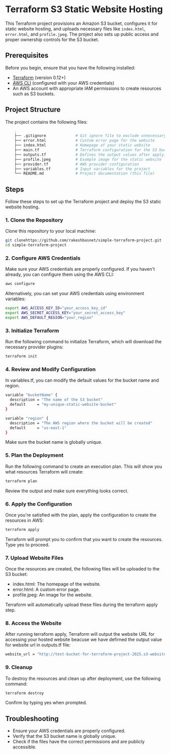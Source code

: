 # Terraform S3 Static Website Hosting

This Terraform project provisions an Amazon S3 bucket, configures it for static website hosting, and uploads necessary files like `index.html`, `error.html`, and `profile.jpeg`. The project also sets up public access and proper ownership controls for the S3 bucket.

## Prerequisites

Before you begin, ensure that you have the following installed:

- [Terraform](https://www.terraform.io/downloads.html) (version 0.12+)
- [AWS CLI](https://aws.amazon.com/cli/) (configured with your AWS credentials)
- An AWS account with appropriate IAM permissions to create resources such as S3 buckets.

## Project Structure

The project contains the following files:
```bash
    .
    ├── .gitignore             # Git ignore file to exclude unnecessary files
    ├── error.html             # Custom error page for the website
    ├── index.html             # Homepage of your static website
    ├── main.tf                # Terraform configuration for the S3 bucket and website
    ├── outputs.tf             # Defines the output values after applying the Terraform script
    ├── profile.jpeg           # Example image for the static website
    ├── provider.tf            # AWS provider configuration
    ├── variables.tf           # Input variables for the project
    └── README.md              # Project documentation (this file)
```
## Steps
Follow these steps to set up the Terraform project and deploy the S3 static website hosting.

### 1. Clone the Repository
Clone this repository to your local machine:
```bash
git clonehttps://github.com/rakeshbasnet/simple-terraform-project.git
cd simple-terraform-project
```
### 2. Configure AWS Credentials
Make sure your AWS credentials are properly configured. If you haven't already, you can configure them using the AWS CLI:
```bash
aws configure
```
Alternatively, you can set your AWS credentials using environment variables:
```bash
export AWS_ACCESS_KEY_ID="your_access_key_id"
export AWS_SECRET_ACCESS_KEY="your_secret_access_key"
export AWS_DEFAULT_REGION="your_region"
```

### 3. Initialize Terraform
Run the following command to initialize Terraform, which will download the necessary provider plugins:
```bash
terraform init
```

### 4. Review and Modify Configuration
In variables.tf, you can modify the default values for the bucket name and region.
```bash
variable "bucketName" {
  description = "The name of the S3 bucket"
  default     = "my-unique-static-website-bucket"
}

variable "region" {
  description = "The AWS region where the bucket will be created"
  default     = "us-east-1"
}
```
Make sure the bucket name is globally unique.

### 5. Plan the Deployment
Run the following command to create an execution plan. This will show you what resources Terraform will create:
```bash
terraform plan
```
Review the output and make sure everything looks correct.

### 6. Apply the Configuration
Once you're satisfied with the plan, apply the configuration to create the resources in AWS:
```bash
terraform apply
```
Terraform will prompt you to confirm that you want to create the resources. Type yes to proceed.

### 7. Upload Website Files
Once the resources are created, the following files will be uploaded to the S3 bucket:

- index.html: The homepage of the website.
- error.html: A custom error page.
- profile.jpeg: An image for the website.

Terraform will automatically upload these files during the terraform apply step.

### 8. Access the Website
After running terraform apply, Terraform will output the website URL for accessing your hosted website beacuse we have defirned the output value for website url in outputs.tf file:
```bash
website_url = "http://test-bucket-for-terraform-project-2025.s3-website-us-east-1.amazonaws.com"
```

### 9. Cleanup
To destroy the resources and clean up after deployment, use the following command:

```bash
terraform destroy
```
Confirm by typing yes when prompted.

## Troubleshooting
- Ensure your AWS credentials are properly configured.
- Verify that the S3 bucket name is globally unique.
- Check if the files have the correct permissions and are publicly accessible.
